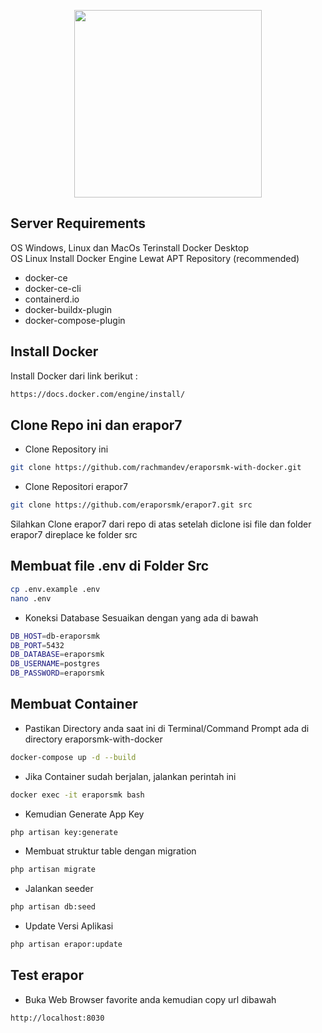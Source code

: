 <p align="center"><img src="http://app.erapor-smk.net/logo.png" width="300"></p>

## Server Requirements
OS Windows, Linux dan MacOs Terinstall Docker Desktop <br>
OS Linux Install Docker Engine Lewat APT Repository (recommended)
- docker-ce 
- docker-ce-cli 
- containerd.io 
- docker-buildx-plugin 
- docker-compose-plugin

## Install Docker

Install Docker dari link berikut :
```bash
https://docs.docker.com/engine/install/
```


## Clone Repo ini dan erapor7

- Clone Repository ini
```bash
git clone https://github.com/rachmandev/eraporsmk-with-docker.git
```

- Clone Repositori erapor7
```bash
git clone https://github.com/eraporsmk/erapor7.git src
```
Silahkan Clone erapor7 dari repo di atas setelah diclone isi file dan folder erapor7 direplace ke folder src


## Membuat file .env di Folder Src
```bash
cp .env.example .env
nano .env
```

- Koneksi Database Sesuaikan dengan yang ada di bawah
```bash
DB_HOST=db-eraporsmk
DB_PORT=5432
DB_DATABASE=eraporsmk
DB_USERNAME=postgres
DB_PASSWORD=eraporsmk
```


## Membuat Container 

- Pastikan Directory anda saat ini di Terminal/Command Prompt ada di directory eraporsmk-with-docker
```bash
docker-compose up -d --build
```

- Jika Container sudah berjalan, jalankan perintah ini
```bash
docker exec -it eraporsmk bash
```

- Kemudian Generate App Key
```bash
php artisan key:generate
```

- Membuat struktur table dengan migration
```bash
php artisan migrate
```

- Jalankan seeder
```bash
php artisan db:seed
```

- Update Versi Aplikasi
```bash
php artisan erapor:update
```


## Test erapor

- Buka Web Browser favorite anda kemudian copy url dibawah

```bash
http://localhost:8030
```